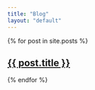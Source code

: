 ```yaml
---
title: "Blog"
layout: "default"
---
```


<section class="mb-12">
{% for post in site.posts %}
  <article class="flex my-4">
    <div class="self-center">
      <h2 class="my-0"><a class="block mb-1 " href="{{ post.url }}">{{ post.title }}</a></h2>
    </div>
  </article>
{% endfor %}
</section>
